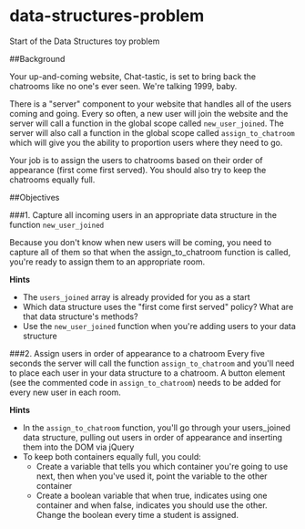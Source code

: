data-structures-problem
=======================

Start of the Data Structures toy problem

##Background

Your up-and-coming website, Chat-tastic, is set to bring back the chatrooms like no one's ever seen. We're talking 1999, baby.

There is a "server" component to your website that handles all of the users coming and going. Every so often, a new user will join the website and the server will call a function in the global scope called `new_user_joined`. The server will also call a function in the global scope called `assign_to_chatroom` which will give you the ability to proportion users where they need to go.

Your job is to assign the users to chatrooms based on their order of appearance (first come first served). You should also try to keep the chatrooms equally full.

##Objectives

###1. Capture all incoming users in an appropriate data structure in the function `new_user_joined`

Because you don't know when new users will be coming, you need to capture all of them so that when the assign_to_chatroom function is called, you're ready to assign them to an appropriate room.

**Hints**
* The `users_joined` array is already provided for you as a start
* Which data structure uses the "first come first served" policy? What are that data structure's methods?
* Use the `new_user_joined` function when you're adding users to your data structure

###2. Assign users in order of appearance to a chatroom
Every five seconds the server will call the function `assign_to_chatroom` and you'll need to place each user in your data structure to a chatroom. A button element (see the commented code in `assign_to_chatroom`) needs to be added for every new user in each room.

**Hints**
* In the `assign_to_chatroom` function, you'll go through your users_joined data structure, pulling out users in order of appearance and inserting them into the DOM via jQuery
* To keep both containers equally full, you could:
  * Create a variable that tells you which container you're going to use next, then when you've used it, point the variable to the other container
  * Create a boolean variable that when true, indicates using one container and when false, indicates you should use the other. Change the boolean every time a student is assigned.
